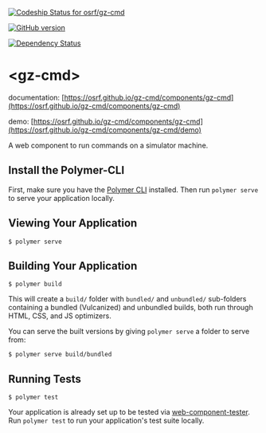 [ ![Codeship Status for osrf/gz-cmd](https://codeship.com/projects/03132470-1ae6-0134-0f10-0e8ad2af7d49/status?branch=master)](https://codeship.com/projects/159495)

[![GitHub version](https://badge.fury.io/gh/osrf%2Fgz-cmd.svg)](https://badge.fury.io/gh/osrf%2Fgz-cmd)

[![Dependency Status](https://www.versioneye.com/user/projects/57ca37da968d640049e1287d/badge.svg?style=flat-square)](https://www.versioneye.com/user/projects/57ca37da968d640049e1287d)

# \<gz-cmd\>

documentation: [https://osrf.github.io/gz-cmd/components/gz-cmd](https://osrf.github.io/gz-cmd/components/gz-cmd)

demo: [https://osrf.github.io/gz-cmd/components/gz-cmd](https://osrf.github.io/gz-cmd/components/gz-cmd/demo)


A web component to run commands on a simulator machine.

## Install the Polymer-CLI

First, make sure you have the [Polymer CLI](https://www.npmjs.com/package/polymer-cli) installed. Then run `polymer serve` to serve your application locally.

## Viewing Your Application

```
$ polymer serve
```

## Building Your Application

```
$ polymer build
```

This will create a `build/` folder with `bundled/` and `unbundled/` sub-folders
containing a bundled (Vulcanized) and unbundled builds, both run through HTML,
CSS, and JS optimizers.

You can serve the built versions by giving `polymer serve` a folder to serve
from:

```
$ polymer serve build/bundled
```

## Running Tests

```
$ polymer test
```

Your application is already set up to be tested via [web-component-tester](https://github.com/Polymer/web-component-tester). Run `polymer test` to run your application's test suite locally.
